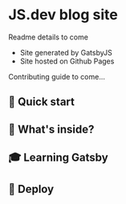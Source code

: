 # JS.dev blog site

Readme details to come
- Site generated by GatsbyJS
- Site hosted on Github Pages

Contributing guide to come...


## 🚀 Quick start


## 🧐 What's inside?


## 🎓 Learning Gatsby


## 💫 Deploy

